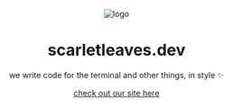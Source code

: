 <div align="center">

![logo](https://raw.githubusercontent.com/scarletleaves/.github/main/images/s1_256.png)

# scarletleaves.dev



we write code for the terminal and other things, in style ✨

[check out our site here](https://scarletleaves.dev)
</div>